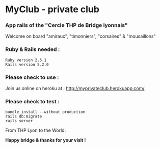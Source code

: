 # MyClub - private club

### App rails of the "Cercle THP de Bridge lyonnais" <br/>
Welcome on board "amiraux", "timonniers", "corsaires" & "mousaillons"  <br/>

### Ruby & Rails needed :

    Ruby version 2.5.1
    Rails version 5.2.0

### Please check to use :

Join us online on heroku at : <http://myprivateclub.herokuapp.com/>


### Please check to test :

`bundle install --without production` <br/>
`rails db:migrate` <br/>
`rails server` <br/>

From THP Lyon to the World: <br/>

**Happy bridge & thanks for your visit !**

